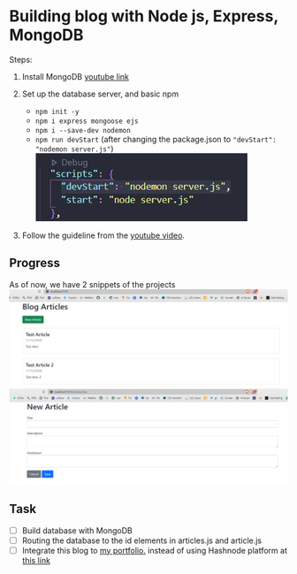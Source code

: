 # Building blog with Node js, Express, MongoDB

Steps:

1. Install MongoDB [youtube link](https://www.youtube.com/watch?v=wcx3f0eUiAw)

2. Set up the database server, and basic npm

   - `npm init -y`
   - `npm i express mongoose ejs`
   - `npm i --save-dev nodemon`
   - `npm run devStart` (after changing the package.json to `"devStart": "nodemon server.js"`)
     ![package.json snippet](/images/devstart.PNG)

3. Follow the guideline from the [youtube video](https://www.youtube.com/watch?v=1NrHkjlWVhM).

## Progress

As of now, we have 2 snippets of the projects
![snippet 1](/images/blog_p1.PNG)
![snippet 2](/images/blog_p2.PNG)

## Task

- [ ] Build database with MongoDB
- [ ] Routing the database to the id elements in articles.js and article.js
- [ ] Integrate this blog to [my portfolio.](https://www.farahanasuhaimi.com) instead of using Hashnode platform at [this link](https://www.blog.farahanasuhaimi.com)
